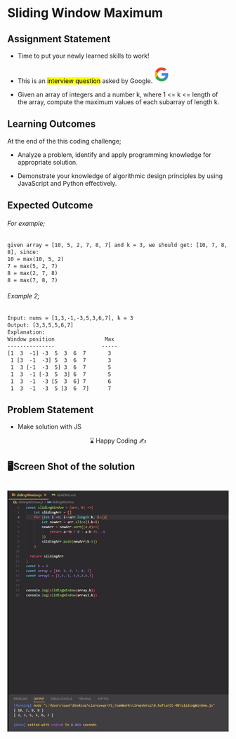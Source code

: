 # Sliding Window Maximum

## Assignment Statement

- Time to put your newly learned skills to work!

- This is an <mark>interview question</mark> asked by Google.<img src="google.jpg" alt="drawing" width="40"/>

- Given an array of integers and a number k, where 1 <= k <= length of the array, compute the maximum values of each subarray of length k.


## Learning Outcomes

At the end of the this coding challenge;

- Analyze a problem, identify and apply programming knowledge for appropriate solution.

- Demonstrate your knowledge of algorithmic design principles by using JavaScript and Python effectively.

## Expected Outcome

###### For example; 

```
given array = [10, 5, 2, 7, 8, 7] and k = 3, we should get: [10, 7, 8, 8], since:
10 = max(10, 5, 2)
7 = max(5, 2, 7)
8 = max(2, 7, 8)
8 = max(7, 8, 7)

```
###### Example 2;
```
Input: nums = [1,3,-1,-3,5,3,6,7], k = 3
Output: [3,3,5,5,6,7]
Explanation: 
Window position                Max
---------------               -----
[1  3  -1] -3  5  3  6  7       3
 1 [3  -1  -3] 5  3  6  7       3
 1  3 [-1  -3  5] 3  6  7       5
 1  3  -1 [-3  5  3] 6  7       5
 1  3  -1  -3 [5  3  6] 7       6
 1  3  -1  -3  5 [3  6  7]      7
```




## Problem Statement

- Make solution with JS

<p align='center'> ⌛ Happy Coding  ✍ <p>

## 🖥️Screen Shot of the solution
<br>
<img src="./img.jpg" align="left" alt="desktop_version">
<br>
<br>
<br>
<br>
<br>
<br>
<br>
<br>
<br>
<br><br><br><br><br><br><br><br><br>

